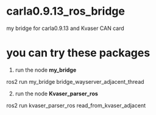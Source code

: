 # carla0.9.13_ros_bridge
my bridge for carla0.9.13 and Kvaser CAN card
# you can try these packages
1. run the node  **my_bridge** 

  ros2 run my_bridge bridge_wayserver_adjacent_thread

2. run the node **Kvaser_parser_ros**

  ros2 run kvaser_parser_ros read_from_kvaser_adjacent
